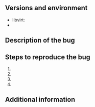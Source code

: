 <!-- This issue describes a bug in libvirt -->

<!--
  Note: Sections like this one will be stripped out once you submit the issue.

  Please describe the bug as much as possible and add any relevant information
  you have. It allows us to deal with issues quicker.

  A good bug report requires attaching of debug logs in a vast majority of cases,
  please refer to [https://www.libvirt.org/kbase/debuglogs.html] for documentation
  on how to obtain them.

  Refer to [https://libvirt.org/bugs.html#quality] for further information regarding
  reporting a bug.
-->

## Versions and environment
<!--
  Provide versions of libvirtd and possibly other relevant components if you
  are able to narrow down the problem. Also describe any specialties in your setup.

  Important:
    Please make sure that the bug you are reporting can be reproduced with a
    recent libvirt version (ideally upstream) to ensure that it wasn't fixed
    already.
-->
 - libvirt:
 -

## Description of the bug
<!-- Describe what happened and what's supposed to happen if that isn't obvious  -->

## Steps to reproduce the bug
<!-- Describe the steps necessary to reproduce the bug -->
1.
2.
3.
4.

## Additional information
<!--
  Attach any relevant information:
  - XML configuration documents of VMs or other objects
  - log files (please attach compressed archive if you can't find the relevant section)

  If reporting a crash:
  - stack trace of the crashed binary

  Please don't post screenshots of text.
-->



<!-- The line below ensures that proper tags are added to the issue. -- >
/label ~bug
